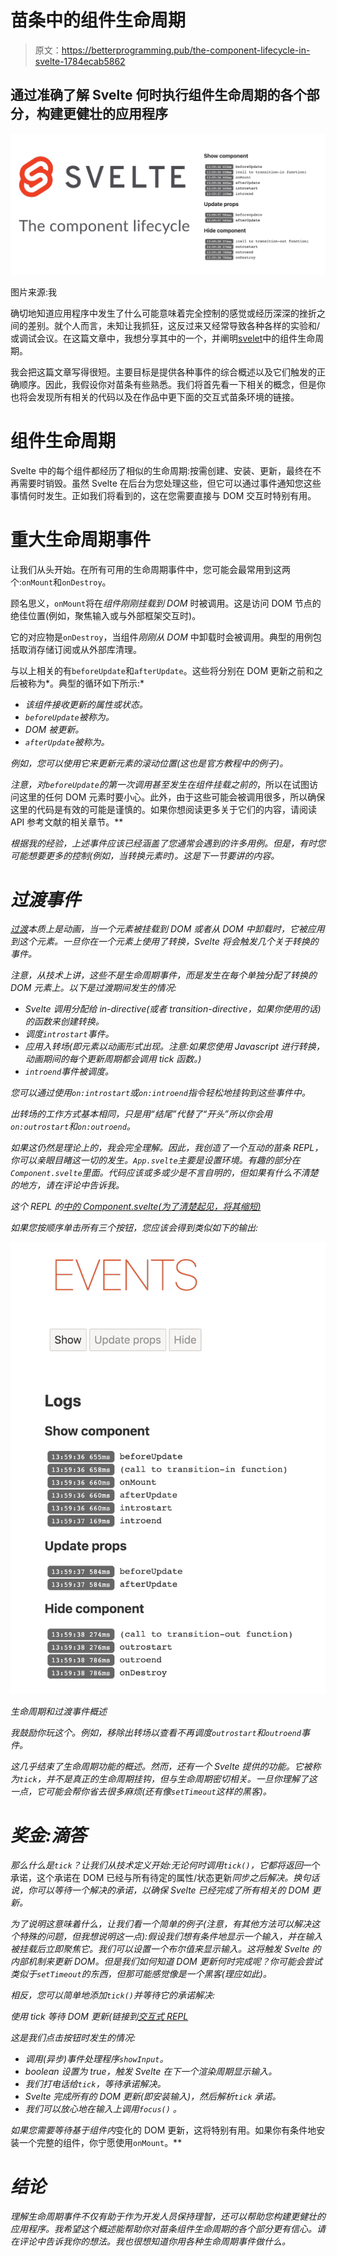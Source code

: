 # 苗条中的组件生命周期

> 原文：<https://betterprogramming.pub/the-component-lifecycle-in-svelte-1784ecab5862>

## 通过准确了解 Svelte 何时执行组件生命周期的各个部分，构建更健壮的应用程序

![](img/8cad77a8f01b18cd23681dc0b711e1d6.png)

图片来源:我

确切地知道应用程序中发生了什么可能意味着完全控制的感觉或经历深深的挫折之间的差别。就个人而言，未知让我抓狂，这反过来又经常导致各种各样的实验和/或调试会议。在这篇文章中，我想分享其中的一个，并阐明[svelet](https://svelte.dev/)中的组件生命周期。

我会把这篇文章写得很短。主要目标是提供各种事件的综合概述以及它们触发的正确顺序。因此，我假设你对苗条有些熟悉。我们将首先看一下相关的概念，但是你也将会发现所有相关的代码以及在作品中更下面的交互式苗条环境的链接。

# 组件生命周期

Svelte 中的每个组件都经历了相似的生命周期:按需创建、安装、更新，最终在不再需要时销毁。虽然 Svelte 在后台为您处理这些，但它可以通过事件通知您这些事情何时发生。正如我们将看到的，这在您需要直接与 DOM 交互时特别有用。

# 重大生命周期事件

让我们从头开始。在所有可用的生命周期事件中，您可能会最常用到这两个:`onMount`和`onDestroy`。

顾名思义，`onMount`将在*组件刚刚挂载到 DOM* 时被调用。这是访问 DOM 节点的绝佳位置(例如，聚焦输入或与外部框架交互时)。

它的对应物是`onDestroy`，当组件*刚刚从 DOM* 中卸载时会被调用。典型的用例包括取消存储订阅或从外部库清理。

与以上相关的有`beforeUpdate`和`afterUpdate`。这些将分别在 DOM 更新之前和之后被称为*。典型的循环如下所示:*

*   *该组件接收更新的属性或状态。*
*   *`beforeUpdate`被称为。*
*   *DOM 被更新。*
*   *`afterUpdate`被称为。*

*例如，您可以使用它来更新元素的滚动位置(这也是官方教程中的例子)。*

*注意，对`beforeUpdate`的第一次调用甚至发生在组件挂载之前的*，所以在试图访问这里的任何 DOM 元素时要小心。此外，由于这些可能会被调用很多，所以确保这里的代码是有效的可能是谨慎的。如果你想阅读更多关于它们的内容，请阅读 API 参考文献的相关章节。**

*根据我的经验，上述事件应该已经涵盖了您通常会遇到的许多用例。但是，有时您可能想要更多的控制(例如，当转换元素时)。这是下一节要讲的内容。*

# *过渡事件*

*[过渡](https://svelte.dev/tutorial/transition)本质上是动画，当一个元素被挂载到 DOM 或者从 DOM 中卸载时，它被应用到这个元素。一旦你在一个元素上使用了转换，Svelte 将会触发几个关于转换的事件。*

*注意，从技术上讲，这些不是生命周期事件，而是发生在每个单独分配了转换的 DOM 元素上。以下是过渡期间发生的情况:*

*   *Svelte 调用分配给 in-directive(或者 transition-directive，如果你使用的话)的函数来创建转换。*
*   *调度`introstart`事件。*
*   *应用入转场(即元素以动画形式出现。注意:如果您使用 Javascript 进行转换，动画期间的每个更新周期都会调用 tick 函数。)*
*   *`introend`事件被调度。*

*您可以通过使用`on:introstart`或`on:introend`指令轻松地挂钩到这些事件中。*

*出转场的工作方式基本相同，只是用“结尾”代替了“开头”所以你会用`on:outrostart`和`on:outroend`。*

*如果这仍然是理论上的，我会完全理解。因此，我创造了一个互动的苗条 REPL，你可以亲眼目睹这一切的发生。`App.svelte`主要是设置环境。有趣的部分在`Component.svelte`里面。代码应该或多或少是不言自明的，但如果有什么不清楚的地方，请在评论中告诉我。*

*这个 REPL 的[中的 Component.svelte(为了清楚起见，将其缩短)](https://svelte.dev/repl/ff7585c7987f4100867655a1cc475819?version=3.18.1)*

*如果您按顺序单击所有三个按钮，您应该会得到类似如下的输出:*

*![](img/375bf2027c5c08d439f223fec03ecc79.png)*

*生命周期和过渡事件概述*

*我鼓励你玩这个。例如，移除出转场以查看不再调度`outrostart`和`outroend`事件。*

*这几乎结束了生命周期功能的概述。然而，还有一个 Svelte 提供的功能。它被称为`tick`，并不是真正的生命周期挂钩，但与生命周期密切相关。一旦你理解了这一点，它可能会帮你省去很多麻烦(还有像`setTimeout`这样的黑客)。*

# *奖金:滴答*

*那么什么是`tick`？让我们从技术定义开始:无论何时调用`tick()`，它都将返回*一个承诺，这个承诺在 DOM 已经与所有待定的属性/状态更新*同步之后解决。换句话说，你可以等待一个解决的承诺，以确保 Svelte 已经完成了所有相关的 DOM 更新。*

*为了说明这意味着什么，让我们看一个简单的例子(注意，有其他方法可以解决这个特殊的问题，但我想说明这一点):假设我们想有条件地显示一个输入，并在输入被挂载后立即聚焦它。我们可以设置一个布尔值来显示输入。这将触发 Svelte 的内部机制来更新 DOM。但是我们如何知道 DOM 更新何时完成呢？你可能会尝试类似于`setTimeout`的东西，但那可能感觉像是一个黑客(理应如此)。*

*相反，您可以简单地添加`tick()`并等待它的承诺解决:*

*使用 tick 等待 DOM 更新(链接到[交互式 REPL](https://svelte.dev/repl/d13c11ee427d4638a1496a5696ad1a8c?version=3.18.1)*

*这是我们点击按钮时发生的情况:*

*   *调用(异步)事件处理程序`showInput`。*
*   *boolean 设置为 true，触发 Svelte 在下一个渲染周期显示输入。*
*   *我们打电话给`tick`，等待承诺解决。*
*   *Svelte 完成所有的 DOM 更新(即安装输入)，然后解析`tick` 承诺。*
*   *我们可以放心地在输入上调用`focus()` 。*

*如果您需要等待基于组件内*变化的 DOM 更新，这将特别有用。如果你有条件地安装一个完整的组件，你宁愿使用`onMount`。**

# *结论*

*理解生命周期事件不仅有助于作为开发人员保持理智，还可以帮助您构建更健壮的应用程序。我希望这个概述能帮助你对苗条组件生命周期的各个部分更有信心。请在评论中告诉我你的想法。我也很想知道你用各种生命周期事件做什么。*